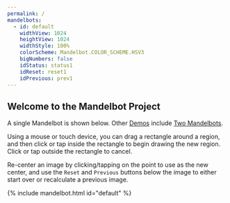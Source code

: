 ```yaml
---
permalink: /
mandelbots:
  - id: default
    widthView: 1024
    heightView: 1024
    widthStyle: 100%
    colorScheme: Mandelbot.COLOR_SCHEME.HSV3
    bigNumbers: false
    idStatus: status1
    idReset: reset1
    idPrevious: prev1
---
```


Welcome to the Mandelbot Project
--------------------------------

A single Mandelbot is shown below.  Other [Demos](/demo/) include [Two Mandelbots](/demo/two/).

Using a mouse or touch device, you can drag a rectangle around a region, and then click or tap inside the rectangle
to begin drawing the new region.  Click or tap outside the rectangle to cancel.

Re-center an image by clicking/tapping on the point to use as the new center, and use the `Reset` and `Previous` buttons
below the image to either start over or recalculate a previous image. 

{% include mandelbot.html id="default" %}
